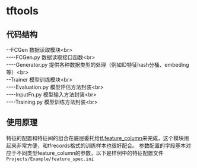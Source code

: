 # tftools

## 代码结构

--FCGen          数据读取模块\<br>  
----FCGen.py       数据读取接口函数\<br>  
----Generator.py   提供各种数据类型的处理（例如ID特征hash分桶、embeding等）\<br>  
--Trainer        模型训练模块\<br>  
----Evaluation.py  模型评估方法封装\<br>  
----InputFn.py     模型输入方法封装\<br>  
----Training.py    模型训练方法封装\<br>  

## 使用原理
特征的配置和特征间的组合在底层委托给[tf.feature_column](https://www.tensorflow.org/api_docs/python/tf/feature_column)来完成，这个模块用起来非常方便，和tfrecords格式的训练样本也很好配合。
参数配置的字段基本对应于不同类型feature_column的参数，以下是样例中的特征配置文件`Projects/Example/feature_spec.ini`



